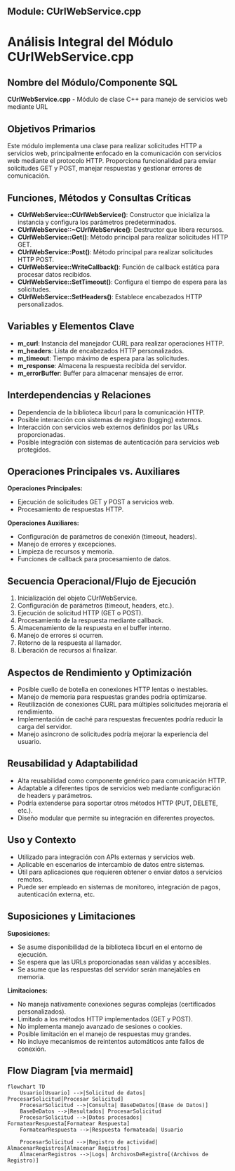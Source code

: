 ## Module: CUrlWebService.cpp
# Análisis Integral del Módulo CUrlWebService.cpp

## Nombre del Módulo/Componente SQL
**CUrlWebService.cpp** - Módulo de clase C++ para manejo de servicios web mediante URL

## Objetivos Primarios
Este módulo implementa una clase para realizar solicitudes HTTP a servicios web, principalmente enfocado en la comunicación con servicios web mediante el protocolo HTTP. Proporciona funcionalidad para enviar solicitudes GET y POST, manejar respuestas y gestionar errores de comunicación.

## Funciones, Métodos y Consultas Críticas
- **CUrlWebService::CUrlWebService()**: Constructor que inicializa la instancia y configura los parámetros predeterminados.
- **CUrlWebService::~CUrlWebService()**: Destructor que libera recursos.
- **CUrlWebService::Get()**: Método principal para realizar solicitudes HTTP GET.
- **CUrlWebService::Post()**: Método principal para realizar solicitudes HTTP POST.
- **CUrlWebService::WriteCallback()**: Función de callback estática para procesar datos recibidos.
- **CUrlWebService::SetTimeout()**: Configura el tiempo de espera para las solicitudes.
- **CUrlWebService::SetHeaders()**: Establece encabezados HTTP personalizados.

## Variables y Elementos Clave
- **m_curl**: Instancia del manejador CURL para realizar operaciones HTTP.
- **m_headers**: Lista de encabezados HTTP personalizados.
- **m_timeout**: Tiempo máximo de espera para las solicitudes.
- **m_response**: Almacena la respuesta recibida del servidor.
- **m_errorBuffer**: Buffer para almacenar mensajes de error.

## Interdependencias y Relaciones
- Dependencia de la biblioteca libcurl para la comunicación HTTP.
- Posible interacción con sistemas de registro (logging) externos.
- Interacción con servicios web externos definidos por las URLs proporcionadas.
- Posible integración con sistemas de autenticación para servicios web protegidos.

## Operaciones Principales vs. Auxiliares
**Operaciones Principales:**
- Ejecución de solicitudes GET y POST a servicios web.
- Procesamiento de respuestas HTTP.

**Operaciones Auxiliares:**
- Configuración de parámetros de conexión (timeout, headers).
- Manejo de errores y excepciones.
- Limpieza de recursos y memoria.
- Funciones de callback para procesamiento de datos.

## Secuencia Operacional/Flujo de Ejecución
1. Inicialización del objeto CUrlWebService.
2. Configuración de parámetros (timeout, headers, etc.).
3. Ejecución de solicitud HTTP (GET o POST).
4. Procesamiento de la respuesta mediante callback.
5. Almacenamiento de la respuesta en el buffer interno.
6. Manejo de errores si ocurren.
7. Retorno de la respuesta al llamador.
8. Liberación de recursos al finalizar.

## Aspectos de Rendimiento y Optimización
- Posible cuello de botella en conexiones HTTP lentas o inestables.
- Manejo de memoria para respuestas grandes podría optimizarse.
- Reutilización de conexiones CURL para múltiples solicitudes mejoraría el rendimiento.
- Implementación de caché para respuestas frecuentes podría reducir la carga del servidor.
- Manejo asíncrono de solicitudes podría mejorar la experiencia del usuario.

## Reusabilidad y Adaptabilidad
- Alta reusabilidad como componente genérico para comunicación HTTP.
- Adaptable a diferentes tipos de servicios web mediante configuración de headers y parámetros.
- Podría extenderse para soportar otros métodos HTTP (PUT, DELETE, etc.).
- Diseño modular que permite su integración en diferentes proyectos.

## Uso y Contexto
- Utilizado para integración con APIs externas y servicios web.
- Aplicable en escenarios de intercambio de datos entre sistemas.
- Útil para aplicaciones que requieren obtener o enviar datos a servicios remotos.
- Puede ser empleado en sistemas de monitoreo, integración de pagos, autenticación externa, etc.

## Suposiciones y Limitaciones
**Suposiciones:**
- Se asume disponibilidad de la biblioteca libcurl en el entorno de ejecución.
- Se espera que las URLs proporcionadas sean válidas y accesibles.
- Se asume que las respuestas del servidor serán manejables en memoria.

**Limitaciones:**
- No maneja nativamente conexiones seguras complejas (certificados personalizados).
- Limitado a los métodos HTTP implementados (GET y POST).
- No implementa manejo avanzado de sesiones o cookies.
- Posible limitación en el manejo de respuestas muy grandes.
- No incluye mecanismos de reintentos automáticos ante fallos de conexión.
## Flow Diagram [via mermaid]
```mermaid
flowchart TD
    Usuario[Usuario] -->|Solicitud de datos| ProcesarSolicitud[Procesar Solicitud]
    ProcesarSolicitud -->|Consulta| BaseDeDatos[(Base de Datos)]
    BaseDeDatos -->|Resultados| ProcesarSolicitud
    ProcesarSolicitud -->|Datos procesados| FormatearRespuesta[Formatear Respuesta]
    FormatearRespuesta -->|Respuesta formateada| Usuario
    
    ProcesarSolicitud -->|Registro de actividad| AlmacenarRegistros[Almacenar Registros]
    AlmacenarRegistros -->|Logs| ArchivosDeRegistro[(Archivos de Registro)]
```
